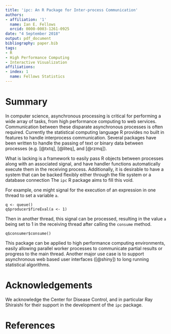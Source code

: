 ```yaml
---
title: 'ipc: An R Package for Inter-process Communication'
authors:
- affiliation: '1'
  name: Ian E. Fellows
  orcid: 0000-0003-1261-0925
date: "4 September 2018"
output: pdf_document
bibliography: paper.bib
tags:
- R
- High Performance Computing
- Interactive Visualization
affiliations:
- index: 1
  name: Fellows Statistics
---
```


# Summary

In computer science, asynchronous processing is critical for performing a wide array of tasks, from high performance computing to web services. Communication between these disparate asynchronous processes is often required. Currently the statistical computing language R provides no built in features to handle interprocess communication. Several packages have been written to handle the passing of text or binary data between processes (e.g. [@txtq], [@liteq], and [@rzmq]).

What is lacking is a framework to easily pass R objects between processes along with an associated signal, and have handler functions automatically execute them in the receiving process. Additionally, it is desirable to have a system that can be backed flexibly either through the file system or a database connection The `ipc` R package aims to fill this void.

For example, one might signal for the execution of an expression in one thread to set a variable `a`.

```
q <- queue()
q$producer$fireEval(a <- 1)
```

Then in another thread, this signal can be processed, resulting in the value `a` being set to 1 in the receiving thread after calling the `consume` method.

```
q$consumer$consume()
```

This package can be applied to high performance computing environments, easily allowing parallel worker processes to communicate partial results or progress to the main thread. Another major use case is to support asynchronous web based user interfaces ([@shiny]) to long running statistical algorithms.


# Acknowledgements

We acknowledge the Center for Disease Control, and in particular Ray Shiraishi for their support in the development of the `ipc` package.

# References
